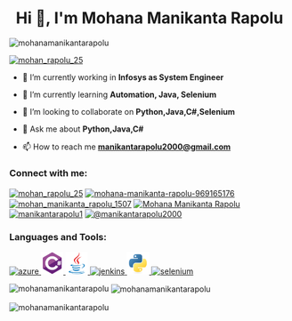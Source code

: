 
<!--
- 👋 Hi, I’m @MohanaManikantaRapolu
- 👀 I’m a software Engineer, Competitive programmer
- 🌱 Speacks about Python, Java, C#
- 📫 How to reach me :- manikantarapolu2000@gmail.com
-->


<!---
MohanaManikantaRapolu/MohanaManikantaRapolu is a ✨ special ✨ repository because its `README.md` (this file) appears on your GitHub profile.
You can click the Preview link to take a look at your changes.
--->


<h1 align="center">Hi 👋, I'm Mohana Manikanta Rapolu</h1>
<p align="left"> <img src="https://komarev.com/ghpvc/?username=mohanamanikantarapolu&label=Profile%20views&color=0e75b6&style=flat" alt="mohanamanikantarapolu" /> </p>

<p align="left"> <a href="https://twitter.com/mohan_rapolu_25" target="blank"><img src="https://img.shields.io/twitter/follow/mohan_rapolu_25?logo=twitter&style=for-the-badge" alt="mohan_rapolu_25" /></a> </p>

- 🔭 I’m currently working in **Infosys as System Engineer**

- 🌱 I’m currently learning **Automation, Java, Selenium**

- 👯 I’m looking to collaborate on **Python,Java,C#,Selenium**

- 💬 Ask me about **Python,Java,C#**

- 📫 How to reach me **manikantarapolu2000@gmail.com**

<h3 align="left">Connect with me:</h3>
<p align="left">
<a href="https://twitter.com/mohan_rapolu_25" target="blank"><img align="center" src="https://raw.githubusercontent.com/rahuldkjain/github-profile-readme-generator/master/src/images/icons/Social/twitter.svg" alt="mohan_rapolu_25" height="30" width="40" /></a>
<a href="https://linkedin.com/in/mohana-manikanta-rapolu-969165176" target="blank"><img align="center" src="https://raw.githubusercontent.com/rahuldkjain/github-profile-readme-generator/master/src/images/icons/Social/linked-in-alt.svg" alt="mohana-manikanta-rapolu-969165176" height="30" width="40" /></a>
<a href="https://instagram.com/mohan_manikanta_rapolu_1507" target="blank"><img align="center" src="https://raw.githubusercontent.com/rahuldkjain/github-profile-readme-generator/master/src/images/icons/Social/instagram.svg" alt="mohan_manikanta_rapolu_1507" height="30" width="40" /></a>
<a href="https://www.youtube.com/channel/UC9Q-idMImq_lRulsfPYm0GQ" target="blank"><img align="center" src="https://raw.githubusercontent.com/rahuldkjain/github-profile-readme-generator/master/src/images/icons/Social/youtube.svg" alt="Mohana Manikanta Rapolu" height="30" width="40" /></a>
<a href="https://www.hackerrank.com/manikantarapolu1" target="blank"><img align="center" src="https://raw.githubusercontent.com/rahuldkjain/github-profile-readme-generator/master/src/images/icons/Social/hackerrank.svg" alt="manikantarapolu1" height="30" width="40" /></a>
<a href="https://www.hackerearth.com/@manikantarapolu2000" target="blank"><img align="center" src="https://raw.githubusercontent.com/rahuldkjain/github-profile-readme-generator/master/src/images/icons/Social/hackerearth.svg" alt="@manikantarapolu2000" height="30" width="40" /></a>
</p>

<h3 align="left">Languages and Tools:</h3>
<p align="left"> <a href="https://azure.microsoft.com/en-in/" target="_blank" rel="noreferrer"> <img src="https://www.vectorlogo.zone/logos/microsoft_azure/microsoft_azure-icon.svg" alt="azure" width="40" height="40"/> </a> <a href="https://www.w3schools.com/cs/" target="_blank" rel="noreferrer"> <img src="https://raw.githubusercontent.com/devicons/devicon/master/icons/csharp/csharp-original.svg" alt="csharp" width="40" height="40"/> </a> <a href="https://www.java.com" target="_blank" rel="noreferrer"> <img src="https://raw.githubusercontent.com/devicons/devicon/master/icons/java/java-original.svg" alt="java" width="40" height="40"/> </a> <a href="https://www.jenkins.io" target="_blank" rel="noreferrer"> <img src="https://www.vectorlogo.zone/logos/jenkins/jenkins-icon.svg" alt="jenkins" width="40" height="40"/> </a> <a href="https://www.python.org" target="_blank" rel="noreferrer"> <img src="https://raw.githubusercontent.com/devicons/devicon/master/icons/python/python-original.svg" alt="python" width="40" height="40"/> </a> <a href="https://www.selenium.dev" target="_blank" rel="noreferrer"> <img src="https://raw.githubusercontent.com/detain/svg-logos/780f25886640cef088af994181646db2f6b1a3f8/svg/selenium-logo.svg" alt="selenium" width="40" height="40"/> </a> </p>

<p><img align="left" src="https://github-readme-stats.vercel.app/api/top-langs?username=mohanamanikantarapolu&show_icons=true&locale=en&layout=compact" alt="mohanamanikantarapolu" /></p>

<p>&nbsp;<img align="center" src="https://github-readme-stats.vercel.app/api?username=mohanamanikantarapolu&show_icons=true&locale=en" alt="mohanamanikantarapolu" /></p>

<p><img align="center" src="https://github-readme-streak-stats.herokuapp.com/?user=mohanamanikantarapolu&" alt="mohanamanikantarapolu" /></p>

